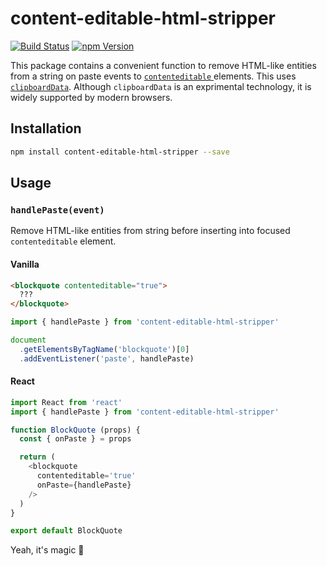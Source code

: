 # content-editable-html-stripper

[![Build Status](https://travis-ci.org/alexZielonko/content-editable-html-stripper.svg?branch=master)](https://travis-ci.org/alexZielonko/content-editable-html-stripper)
[![npm Version](https://img.shields.io/badge/npm-v1.0.1-blue.svg)](https://www.npmjs.com/package/content-editable-html-stripper)

This package contains a convenient function to remove HTML-like entities from a string on paste events to [`contenteditable` ](https://developer.mozilla.org/en-US/docs/Web/HTML/Global_attributes/contenteditable) elements. This uses [`clipboardData`](https://developer.mozilla.org/en-US/docs/Web/API/ClipboardEvent/clipboardData). Although `clipboardData` is an exprimental technology, it is widely supported by modern browsers.

## Installation

```bash
npm install content-editable-html-stripper --save
```

## Usage

### `handlePaste(event)`

Remove HTML-like entities from string before inserting into focused `contenteditable` element.

#### Vanilla

```html
<blockquote contenteditable="true">
  ???
</blockquote>
```

```js
import { handlePaste } from 'content-editable-html-stripper'

document
  .getElementsByTagName('blockquote')[0]
  .addEventListener('paste', handlePaste)
```

#### React

```js
import React from 'react'
import { handlePaste } from 'content-editable-html-stripper'

function BlockQuote (props) {
  const { onPaste } = props

  return (
    <blockquote
      contenteditable='true'
      onPaste={handlePaste}
    />
  )
}

export default BlockQuote
```

Yeah, it's magic 💫
